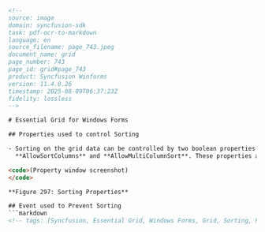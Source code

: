 ```html
<!--
source: image
domain: syncfusion-sdk
task: pdf-ocr-to-markdown
language: en
source_filename: page_743.jpeg
document_name: grid
page_number: 743
page_id: grid#page_743
product: Syncfusion Winforms
version: 11.4.0.26
timestamp: 2025-08-09T06:37:23Z
fidelity: lossless
-->

# Essential Grid for Windows Forms

## Properties used to control Sorting

- Sorting on the grid data can be controlled by two boolean properties under TableOptions:  
  **AllowSortColumns** and **AllowMultiColumnSort**. These properties are used to enable and disable the sorting action. They are set to True by default. To prevent sorting against multiple columns, you should set **AllowMultiColumnSort** to **False** whereas the **AllowSortColumns** property should be set to **True** to allow single column sorting. The screenshot given below highlights these properties in the property window.

<code>(Property window screenshot)
</code>

**Figure 297: Sorting Properties**

## Event used to Prevent Sorting
```markdown
<!-- tags: [Syncfusion, Essential Grid, Windows Forms, Grid, Sorting, Properties, AllowSortColumns, AllowMultiColumnSort] keywords: [Sorting, Grid, Properties, TableOptions, MultiColumnSort, SingleColumnSort] -->
```